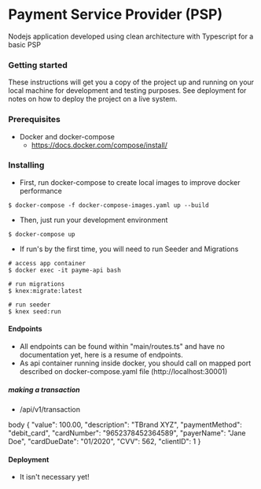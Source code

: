 # Payment Service Provider (PSP)

Nodejs application developed using clean architecture with Typescript for a basic PSP


### Getting started

These instructions will get you a copy of the project up and running on your local machine for development and testing purposes. See deployment for notes on how to deploy the project on a live system.

### Prerequisites

- Docker and docker-compose
    - https://docs.docker.com/compose/install/   

### Installing

- First, run docker-compose to create local images to improve docker performance

```
$ docker-compose -f docker-compose-images.yaml up --build
```

- Then, just run your development environment

```
$ docker-compose up
```

- If run's by the first time, you will need to run Seeder and Migrations
```
# access app container
$ docker exec -it payme-api bash

# run migrations
$ knex:migrate:latest

# run seeder
$ knex seed:run
```

#### Endpoints
- All endpoints can be found within "main/routes.ts" and have no documentation yet, here is a resume of endpoints.
- As api container running inside docker, you should call on mapped port described on docker-compose.yaml file (http://localhost:30001)

##### making a transaction
- /api/v1/transaction

body {
	"value": 100.00,
	"description": "TBrand XYZ",
	"paymentMethod": "debit_card",
	"cardNumber": "9652378452364589",
	"payerName": "Jane Doe",
	"cardDueDate": "01/2020",
	"CVV": 562,
	"clientID": 1
}

#### Deployment

- It isn't necessary yet!
